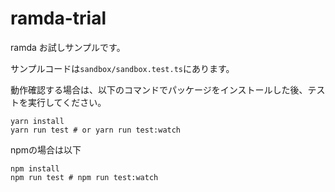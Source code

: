 # ramda-trial

ramda お試しサンプルです。

サンプルコードは`sandbox/sandbox.test.ts`にあります。

動作確認する場合は、以下のコマンドでパッケージをインストールした後、テストを実行してください。

```shell script
yarn install
yarn run test # or yarn run test:watch
```

npmの場合は以下

```shell script
npm install
npm run test # npm run test:watch
```
